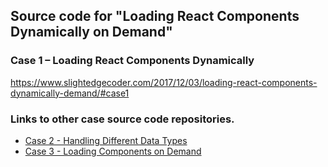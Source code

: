 ## Source code for "Loading React Components Dynamically on Demand"
### Case 1 – Loading React Components Dynamically

https://www.slightedgecoder.com/2017/12/03/loading-react-components-dynamically-demand/#case1

### Links to other case source code repositories.
- [Case 2 - Handling Different Data Types](https://github.com/dance2die/Demo.React.ReactLoadOnDemand)
- [Case 3 - Loading Components on Demand](https://github.com/dance2die/Demo.React.ReactDynamicImport)
